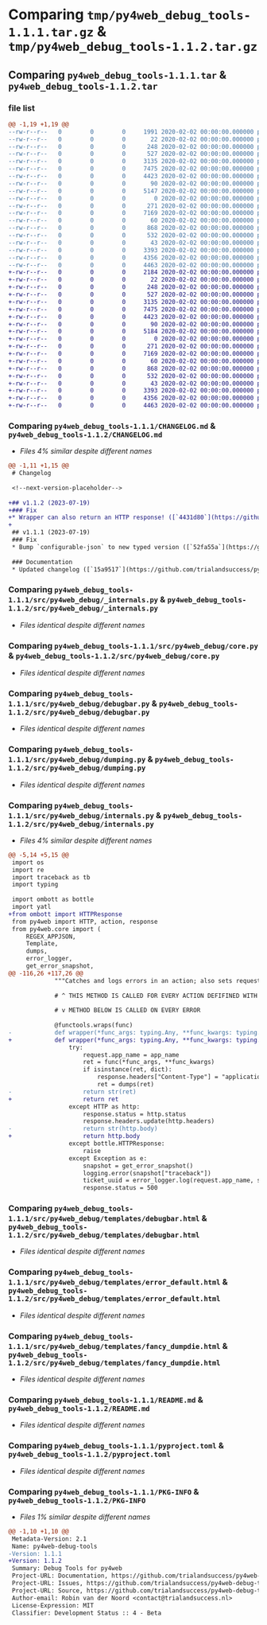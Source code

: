 # Comparing `tmp/py4web_debug_tools-1.1.1.tar.gz` & `tmp/py4web_debug_tools-1.1.2.tar.gz`

## Comparing `py4web_debug_tools-1.1.1.tar` & `py4web_debug_tools-1.1.2.tar`

### file list

```diff
@@ -1,19 +1,19 @@
--rw-r--r--   0        0        0     1991 2020-02-02 00:00:00.000000 py4web_debug_tools-1.1.1/CHANGELOG.md
--rw-r--r--   0        0        0       22 2020-02-02 00:00:00.000000 py4web_debug_tools-1.1.1/src/py4web_debug/__about__.py
--rw-r--r--   0        0        0      248 2020-02-02 00:00:00.000000 py4web_debug_tools-1.1.1/src/py4web_debug/__init__.py
--rw-r--r--   0        0        0      527 2020-02-02 00:00:00.000000 py4web_debug_tools-1.1.1/src/py4web_debug/_internals.py
--rw-r--r--   0        0        0     3135 2020-02-02 00:00:00.000000 py4web_debug_tools-1.1.1/src/py4web_debug/core.py
--rw-r--r--   0        0        0     7475 2020-02-02 00:00:00.000000 py4web_debug_tools-1.1.1/src/py4web_debug/debugbar.py
--rw-r--r--   0        0        0     4423 2020-02-02 00:00:00.000000 py4web_debug_tools-1.1.1/src/py4web_debug/dumping.py
--rw-r--r--   0        0        0       90 2020-02-02 00:00:00.000000 py4web_debug_tools-1.1.1/src/py4web_debug/env.py
--rw-r--r--   0        0        0     5147 2020-02-02 00:00:00.000000 py4web_debug_tools-1.1.1/src/py4web_debug/internals.py
--rw-r--r--   0        0        0        0 2020-02-02 00:00:00.000000 py4web_debug_tools-1.1.1/src/py4web_debug/py.typed
--rw-r--r--   0        0        0      271 2020-02-02 00:00:00.000000 py4web_debug_tools-1.1.1/src/py4web_debug/wsgi.py
--rw-r--r--   0        0        0     7169 2020-02-02 00:00:00.000000 py4web_debug_tools-1.1.1/src/py4web_debug/templates/debugbar.html
--rw-r--r--   0        0        0       60 2020-02-02 00:00:00.000000 py4web_debug_tools-1.1.1/src/py4web_debug/templates/dumpdie.html
--rw-r--r--   0        0        0      868 2020-02-02 00:00:00.000000 py4web_debug_tools-1.1.1/src/py4web_debug/templates/error_default.html
--rw-r--r--   0        0        0      532 2020-02-02 00:00:00.000000 py4web_debug_tools-1.1.1/src/py4web_debug/templates/fancy_dumpdie.html
--rw-r--r--   0        0        0       43 2020-02-02 00:00:00.000000 py4web_debug_tools-1.1.1/.gitignore
--rw-r--r--   0        0        0     3393 2020-02-02 00:00:00.000000 py4web_debug_tools-1.1.1/README.md
--rw-r--r--   0        0        0     4356 2020-02-02 00:00:00.000000 py4web_debug_tools-1.1.1/pyproject.toml
--rw-r--r--   0        0        0     4463 2020-02-02 00:00:00.000000 py4web_debug_tools-1.1.1/PKG-INFO
+-rw-r--r--   0        0        0     2184 2020-02-02 00:00:00.000000 py4web_debug_tools-1.1.2/CHANGELOG.md
+-rw-r--r--   0        0        0       22 2020-02-02 00:00:00.000000 py4web_debug_tools-1.1.2/src/py4web_debug/__about__.py
+-rw-r--r--   0        0        0      248 2020-02-02 00:00:00.000000 py4web_debug_tools-1.1.2/src/py4web_debug/__init__.py
+-rw-r--r--   0        0        0      527 2020-02-02 00:00:00.000000 py4web_debug_tools-1.1.2/src/py4web_debug/_internals.py
+-rw-r--r--   0        0        0     3135 2020-02-02 00:00:00.000000 py4web_debug_tools-1.1.2/src/py4web_debug/core.py
+-rw-r--r--   0        0        0     7475 2020-02-02 00:00:00.000000 py4web_debug_tools-1.1.2/src/py4web_debug/debugbar.py
+-rw-r--r--   0        0        0     4423 2020-02-02 00:00:00.000000 py4web_debug_tools-1.1.2/src/py4web_debug/dumping.py
+-rw-r--r--   0        0        0       90 2020-02-02 00:00:00.000000 py4web_debug_tools-1.1.2/src/py4web_debug/env.py
+-rw-r--r--   0        0        0     5184 2020-02-02 00:00:00.000000 py4web_debug_tools-1.1.2/src/py4web_debug/internals.py
+-rw-r--r--   0        0        0        0 2020-02-02 00:00:00.000000 py4web_debug_tools-1.1.2/src/py4web_debug/py.typed
+-rw-r--r--   0        0        0      271 2020-02-02 00:00:00.000000 py4web_debug_tools-1.1.2/src/py4web_debug/wsgi.py
+-rw-r--r--   0        0        0     7169 2020-02-02 00:00:00.000000 py4web_debug_tools-1.1.2/src/py4web_debug/templates/debugbar.html
+-rw-r--r--   0        0        0       60 2020-02-02 00:00:00.000000 py4web_debug_tools-1.1.2/src/py4web_debug/templates/dumpdie.html
+-rw-r--r--   0        0        0      868 2020-02-02 00:00:00.000000 py4web_debug_tools-1.1.2/src/py4web_debug/templates/error_default.html
+-rw-r--r--   0        0        0      532 2020-02-02 00:00:00.000000 py4web_debug_tools-1.1.2/src/py4web_debug/templates/fancy_dumpdie.html
+-rw-r--r--   0        0        0       43 2020-02-02 00:00:00.000000 py4web_debug_tools-1.1.2/.gitignore
+-rw-r--r--   0        0        0     3393 2020-02-02 00:00:00.000000 py4web_debug_tools-1.1.2/README.md
+-rw-r--r--   0        0        0     4356 2020-02-02 00:00:00.000000 py4web_debug_tools-1.1.2/pyproject.toml
+-rw-r--r--   0        0        0     4463 2020-02-02 00:00:00.000000 py4web_debug_tools-1.1.2/PKG-INFO
```

### Comparing `py4web_debug_tools-1.1.1/CHANGELOG.md` & `py4web_debug_tools-1.1.2/CHANGELOG.md`

 * *Files 4% similar despite different names*

```diff
@@ -1,11 +1,15 @@
 # Changelog
 
 <!--next-version-placeholder-->
 
+## v1.1.2 (2023-07-19)
+### Fix
+* Wrapper can also return an HTTP response! ([`4431d80`](https://github.com/trialandsuccess/py4web-debug-tools/commit/4431d8094162dc9100aab2798571b87e5a076ed4))
+
 ## v1.1.1 (2023-07-19)
 ### Fix
 * Bump `configurable-json` to new typed version ([`52fa55a`](https://github.com/trialandsuccess/py4web-debug-tools/commit/52fa55a3eb0d8e95064ddb9ecae820a2fa229a9a))
 
 ### Documentation
 * Updated changelog ([`15a9517`](https://github.com/trialandsuccess/py4web-debug-tools/commit/15a9517f149b9bff272306c64165e9e62845e8d0))
```

### Comparing `py4web_debug_tools-1.1.1/src/py4web_debug/_internals.py` & `py4web_debug_tools-1.1.2/src/py4web_debug/_internals.py`

 * *Files identical despite different names*

### Comparing `py4web_debug_tools-1.1.1/src/py4web_debug/core.py` & `py4web_debug_tools-1.1.2/src/py4web_debug/core.py`

 * *Files identical despite different names*

### Comparing `py4web_debug_tools-1.1.1/src/py4web_debug/debugbar.py` & `py4web_debug_tools-1.1.2/src/py4web_debug/debugbar.py`

 * *Files identical despite different names*

### Comparing `py4web_debug_tools-1.1.1/src/py4web_debug/dumping.py` & `py4web_debug_tools-1.1.2/src/py4web_debug/dumping.py`

 * *Files identical despite different names*

### Comparing `py4web_debug_tools-1.1.1/src/py4web_debug/internals.py` & `py4web_debug_tools-1.1.2/src/py4web_debug/internals.py`

 * *Files 4% similar despite different names*

```diff
@@ -5,14 +5,15 @@
 import os
 import re
 import traceback as tb
 import typing
 
 import ombott as bottle
 import yatl
+from ombott import HTTPResponse
 from py4web import HTTP, action, response
 from py4web.core import (
     REGEX_APPJSON,
     Template,
     dumps,
     error_logger,
     get_error_snapshot,
@@ -116,26 +117,26 @@
             """Catches and logs errors in an action; also sets request.app_name"""
 
             # ^ THIS METHOD IS CALLED FOR EVERY ACTION DEFIFINED WITH @action
 
             # v METHOD BELOW IS CALLED ON EVERY ERROR
 
             @functools.wraps(func)
-            def wrapper(*func_args: typing.Any, **func_kwargs: typing.Any) -> str:
+            def wrapper(*func_args: typing.Any, **func_kwargs: typing.Any) -> str | HTTPResponse:
                 try:
                     request.app_name = app_name
                     ret = func(*func_args, **func_kwargs)
                     if isinstance(ret, dict):
                         response.headers["Content-Type"] = "application/json"
                         ret = dumps(ret)
-                    return str(ret)
+                    return ret
                 except HTTP as http:
                     response.status = http.status
                     response.headers.update(http.headers)
-                    return str(http.body)
+                    return http.body
                 except bottle.HTTPResponse:
                     raise
                 except Exception as e:
                     snapshot = get_error_snapshot()
                     logging.error(snapshot["traceback"])
                     ticket_uuid = error_logger.log(request.app_name, snapshot) or "unknown"
                     response.status = 500
```

### Comparing `py4web_debug_tools-1.1.1/src/py4web_debug/templates/debugbar.html` & `py4web_debug_tools-1.1.2/src/py4web_debug/templates/debugbar.html`

 * *Files identical despite different names*

### Comparing `py4web_debug_tools-1.1.1/src/py4web_debug/templates/error_default.html` & `py4web_debug_tools-1.1.2/src/py4web_debug/templates/error_default.html`

 * *Files identical despite different names*

### Comparing `py4web_debug_tools-1.1.1/src/py4web_debug/templates/fancy_dumpdie.html` & `py4web_debug_tools-1.1.2/src/py4web_debug/templates/fancy_dumpdie.html`

 * *Files identical despite different names*

### Comparing `py4web_debug_tools-1.1.1/README.md` & `py4web_debug_tools-1.1.2/README.md`

 * *Files identical despite different names*

### Comparing `py4web_debug_tools-1.1.1/pyproject.toml` & `py4web_debug_tools-1.1.2/pyproject.toml`

 * *Files identical despite different names*

### Comparing `py4web_debug_tools-1.1.1/PKG-INFO` & `py4web_debug_tools-1.1.2/PKG-INFO`

 * *Files 1% similar despite different names*

```diff
@@ -1,10 +1,10 @@
 Metadata-Version: 2.1
 Name: py4web-debug-tools
-Version: 1.1.1
+Version: 1.1.2
 Summary: Debug Tools for py4web
 Project-URL: Documentation, https://github.com/trialandsuccess/py4web-debug-tools#readme
 Project-URL: Issues, https://github.com/trialandsuccess/py4web-debug-tools/issues
 Project-URL: Source, https://github.com/trialandsuccess/py4web-debug-tools
 Author-email: Robin van der Noord <contact@trialandsuccess.nl>
 License-Expression: MIT
 Classifier: Development Status :: 4 - Beta
```

